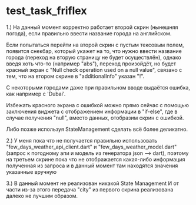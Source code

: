 # test_task_friflex

1.) На данный момент корректно работает второй скрин (нынешняя погода), если правильно ввести название города на английском.

Если попытаться перейти на второй скрин с пустым тексовым полем, появится снекбар, который укажет на то, что нужно ввести название города (переход на вторую страницу не будет осуществлён), однако введя хоть что-то (например "abs"), переход произойдёт, но будет красный экран с "Null check operation used on a null value", связано с тем, что на втором скрине в "additionalInfo" указан "!".

С некоторыми городами даже при правильном вводе выдаётся ошибка, как например с 'Dubai'. 

Избежать красного экрана с ошибкой можно прямо сейчас с помощью заключения виджета с отображением информации в "if-else", где в случае получения "null", вместо данных, отобразим скрин с ошибкой.

Либо позже используя StateManagement сделать всё более деликатно.

2.) У меня пока что не получается правильно использовать "few_days_weather_api_client.dart" и "few_days_weather_model.dart" (запрос к погодному апи и модель из генератора json --> dart), поэтому на третьем скрине пока что не отображается какая-либо информация полученная из запроса и в данный момент там находятся значения указанные вручную 

3.) В данный момент не реализован никакой State Management 
    И от части из-за этого передача "city" из первого скрина реализована далеко не лучшим образом.